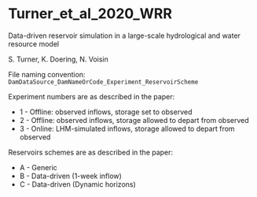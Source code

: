 # Turner_et_al_2020_WRR

Data-driven reservoir simulation in a large-scale hydrological and water resource model

S. Turner, K. Doering, N. Voisin

File naming convention: `DamDataSource_DamNameOrCode_Experiment_ReservoirScheme`

Experiment numbers are as described in the paper:
- 1 - Offline: observed inflows, storage set to observed
- 2 - Offline: observed inflows, storage allowed to depart from observed
- 3 - Online: LHM-simulated inflows, storage allowed to depart from observed

Reservoirs schemes are as described in the paper:
- A - Generic
- B - Data-driven (1-week inflow)
- C - Data-driven (Dynamic horizons)




